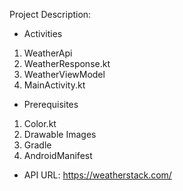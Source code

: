 Project Description:
- Activities
1. WeatherApi
2. WeatherResponse.kt
3. WeatherViewModel
4. MainActivity.kt

- Prerequisites
1. Color.kt
2. Drawable Images
3. Gradle
4. AndroidManifest

- API URL: https://weatherstack.com/ 
